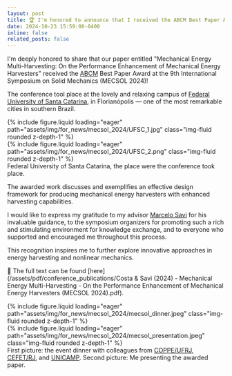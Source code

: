 ```yaml
---
layout: post
title: 🏆 I'm honored to announce that I received the ABCM Best Paper Award at the 9th International Symposium on Solid Mechanics (MECSOL 2024)
date: 2024-10-23 15:59:00-0400
inline: false
related_posts: false
---
```


I'm deeply honored to share that our paper entitled "Mechanical Energy Multi-Harvesting: On the Performance Enhancement of Mechanical Energy Harvesters" received the [ABCM](https://abcm.org.br) Best Paper Award at the 9th International Symposium on Solid Mechanics (MECSOL 2024)!

The conference tool place at the lovely and relaxing campus of [Federal University of Santa Catarina](https://ufsc.br), in Florianópolis — one of the most remarkable cities in southern Brazil.

<div class="row mt-3">
    <div class="col-sm mt-3 mt-md-0">
        {% include figure.liquid loading="eager" path="assets/img/for_news/mecsol_2024/UFSC_1.jpg" class="img-fluid rounded z-depth-1" %}
    </div>
    <div class="col-sm mt-3 mt-md-0">
        {% include figure.liquid loading="eager" path="assets/img/for_news/mecsol_2024/UFSC_2.png" class="img-fluid rounded z-depth-1" %}
    </div>
</div>
<div class="caption">
    Federal University of Santa Catarina, the place were the conference took place.
</div>

The awarded work discusses and exemplifies an effective design framework for producing mechanical energy harvesters with enhanced harvesting capabilities.

I would like to express my gratitude to my advisor [Marcelo Savi](https://scholar.google.com.br/citations?user=efTbXygAAAAJ&hl=en) for his invaluable guidance, to the symposium organizers for promoting such a rich and stimulating environment for knowledge exchange, and to everyone who supported and encouraged me throughout this process.

This recognition inspires me to further explore innovative approaches in energy harvesting and nonlinear mechanics.

📜 The full text can be found [here](/assets/pdf/conference_publications/Costa & Savi (2024) - Mechanical Energy Multi-Harvesting - On the Performance Enhancement of Mechanical Energy Harvesters (MECSOL 2024).pdf).

<div class="row mt-3">
    <div class="col-sm mt-3 mt-md-0">
        {% include figure.liquid loading="eager" path="assets/img/for_news/mecsol_2024/mecsol_dinner.jpeg" class="img-fluid rounded z-depth-1" %}
    </div>
    <div class="col-sm mt-3 mt-md-0">
        {% include figure.liquid loading="eager" path="assets/img/for_news/mecsol_2024/mecsol_presentation.jpeg" class="img-fluid rounded z-depth-1" %}
    </div>
</div>
<div class="caption">
    First picture: the event dinner with colleagues from <a href="https://COPPE.ufrj.br/" target="_blank" rel="noopener noreferrer">COPPE/UFRJ</a>, <a href="https://www.cefet-rj.br" target="_blank" rel="noopener noreferrer">CEFET/RJ</a>, and <a href="https://www.unicamp.br" target="_blank" rel="noopener noreferrer">UNICAMP</a>. Second picture: Me presenting the awarded paper.
</div>
